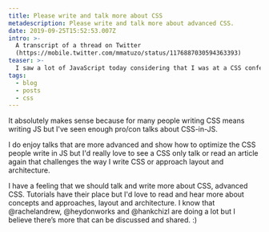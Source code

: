 ```yaml
---
title: Please write and talk more about CSS
metadescription: Please write and talk more about advanced CSS.
date: 2019-09-25T15:52:53.007Z
intro: >-
  A transcript of a thread on Twitter
  (https://mobile.twitter.com/mmatuzo/status/1176887030594363393)
teaser: >-
  I saw a lot of JavaScript today considering that I was at a CSS conference.
tags:
  - blog
  - posts
  - css
---
```


It absolutely makes sense because for many people writing CSS means writing JS but I've seen enough pro/con talks about CSS-in-JS.

I do enjoy talks that are more advanced and show how to optimize the CSS people write in JS but I'd really love to see a CSS only talk or read an article again that challenges the way I write CSS or approach layout and architecture.

I have a feeling that we should talk and write more about CSS, advanced CSS. Tutorials have their place but I'd love to read and hear more about concepts and approaches, layout and architecture. I know that @rachelandrew, @heydonworks and @hankchizl are doing a lot but I believe there’s more that can be discussed and shared. :)
